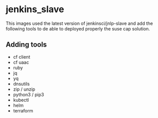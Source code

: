 # jenkins_slave
This images used the latest version of jenkinsci/jnlp-slave and add the following tools to de able to deployed properly the suse cap solution.

## Adding tools
* cf client
* cf uaac
* ruby
* jq
* yq
* dnsutils
* zip / unzip
* python3 / pip3
* kubectl
* helm
* terraform
